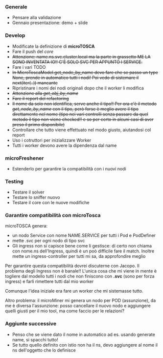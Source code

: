 ### Generale
-  Pensare alla validazione
-  Gennaio presentazione: demo + slide

### Develop
-  Modificate la definizione di **microTOSCA**
-  Fare il push del _core_
- ~~Attenzione: name.ns.svc.cluster.local ma la parte in grassetto ME LA SONO INVENTATA IO!! C'È SOLO SVC PER APPUNTO I SERVICE.~~
- Fare i vari TODO
- ~~In MicroToscaModel.get_node_by_name devo fare che se passo un type None, prende in automatico tutti i nodi! Poi vedo di sistemare il next(iter(..)) mancante~~
- Ripristinare i nomi dei nodi originali dopo che il worker li modifica
- ~~Attenzione alla _get_obj_by_name_~~
- ~~Fare il report del refactoring~~
- ~~Il nome da solo non identifica, serve anche il tipo!! Per ora c'è il metodo _get_node_by_name_ con il tipo, però forse è meglio avere il tipo direttamente nel nome (tipo nei vari controlli senza passare da quel metodo il tipo non viene checked!! e so per certo in alcuni casi di aver preso il primo disponibile)~~
- Controllare che tutto viene effettuato nel modo giusto, aiutandosi col report
- Uso i cotruttori per inizializzare Worker
- Tutti i worker devono avere la dipendenza dal name

### microFreshener
-  Estenderlo per garantire la compatibilità con i nuovi nodi

### Testing
-  Testare il solver
-  Testare lo sniffer nuovo
-  Testare il core con le nuove modifiche

### Garantire compatibilità con microTosca
microTOSCA genera:
- un nodo Service con nome NAME.SERVICE per tutti i Pod e PodDefiner
- mette .svc per ogni nodo di tipo svc
- Gli ingress non si capisce bene come li gestisce: di certo non chiama con nome.ns dell'Ingress, quindi è un poò difficile fare il match. Inoltre mette un ingress-controller per tutti mi sa, da approfondire meglio

Per garantire questa compatibilità dovrei discuterne con Jacopo. Il problema degli Ingress non è banale!! L'unica cosa che mi viene in mente è togliere dal modello tutti i nodi che non finiscono con **.svc** (sono per forza ingress) e farli rimettere tutti dal mio worker

Comunque l'idea iniziale era fare un worker che mi sistemasse tutto.

Altro problema: il microMiner mi genera un nodo per POD (assunzione), da me è diversa l'assunzione: posso cancellare il nuovo nodo e aggiungere quelli giusti per il mio tool, ma come faccio per le relazioni?

### Aggiunte successive
-  Penso che se viene dato il nome in automatico ad es. usando generate name, si spacchi tutto!
- Se tutto quello definito con istio non ha il ns, devo aggiungere al nome il ns dell'oggetto che lo definisce